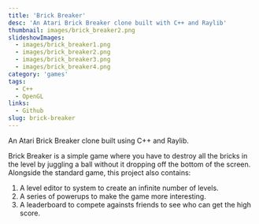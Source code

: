```yaml
---
title: 'Brick Breaker'
desc: 'An Atari Brick Breaker clone built with C++ and Raylib'
thumbnail: images/brick_breaker2.png
slideshowImages:
  - images/brick_breaker1.png
  - images/brick_breaker2.png
  - images/brick_breaker3.png
  - images/brick_breaker4.png
category: 'games'
tags:
  - C++
  - OpenGL
links:
  - Github
slug: brick-breaker
---
```


An Atari Brick Breaker clone built using C++ and Raylib.

Brick Breaker is a simple game where you have to destroy all the bricks in the level by juggling a ball without it dropping off the bottom of the screen. Alongside the standard game, this project also contains:

1. A level editor to system to create an infinite number of levels.
2. A series of powerups to make the game more interesting.
3. A leaderboard to compete againsts friends to see who can get the high score.
